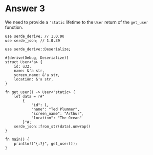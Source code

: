 # Answer 3

We need to provide a `'static` lifetime to the `User` return of the `get_user`
function.

```rust,ignore
use serde_derive; // 1.0.90
use serde_json; // 1.0.39

use serde_derive::Deserialize;

#[derive(Debug, Deserialize)]
struct User<'a> {
    id: u32,
    name: &'a str,
    screen_name: &'a str,
    location: &'a str,
}

fn get_user() -> User<'static> {
    let data = r#"
        {
            "id": 1,
            "name": "Ted Plummer",
            "screen_name": "Arthur",
            "location": "The Ocean"
        }"#;
    serde_json::from_str(data).unwrap()
}

fn main() {
    println!("{:?}", get_user());
}
```
